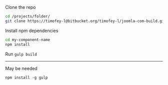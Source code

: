 Clone the repo
```bash
cd /projects/folder/
git clone https://timofey-l@bitbucket.org/timofey-l/joomla-com-build.git my-component-name
```

Install npm dependencies
```bash
cd my-component-name
npm install
```

Run `gulp build`


____
May be needed
```
npm install -g gulp
```
